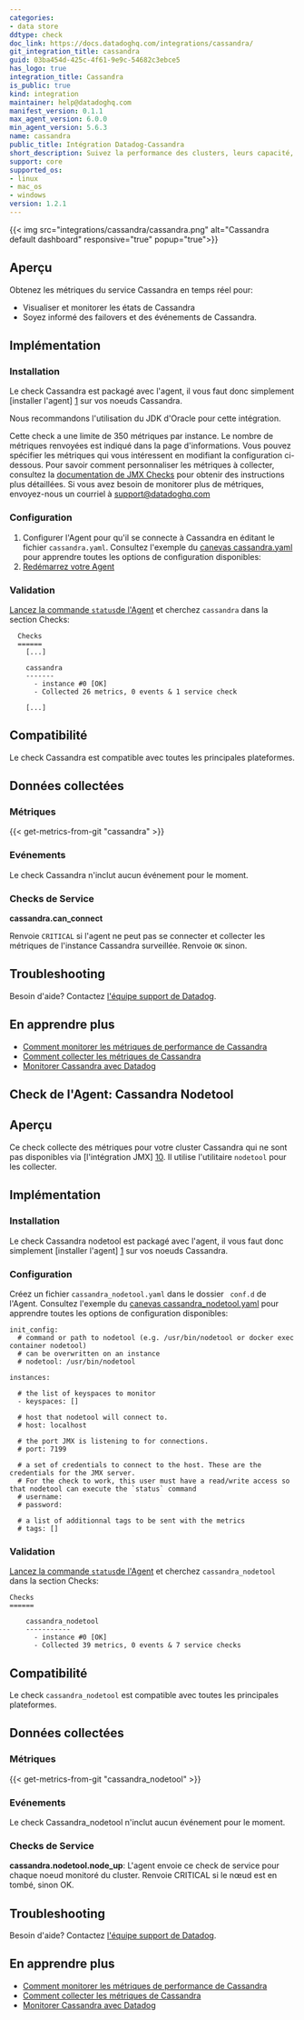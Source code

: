```yaml
---
categories:
- data store
ddtype: check
doc_link: https://docs.datadoghq.com/integrations/cassandra/
git_integration_title: cassandra
guid: 03ba454d-425c-4f61-9e9c-54682c3ebce5
has_logo: true
integration_title: Cassandra
is_public: true
kind: integration
maintainer: help@datadoghq.com
manifest_version: 0.1.1
max_agent_version: 6.0.0
min_agent_version: 5.6.3
name: cassandra
public_title: Intégration Datadog-Cassandra
short_description: Suivez la performance des clusters, leurs capacité, leur santé globale et bien plus encore.
support: core
supported_os:
- linux
- mac_os
- windows
version: 1.2.1
---
```


{{< img src="integrations/cassandra/cassandra.png" alt="Cassandra default dashboard" responsive="true" popup="true">}}
## Aperçu

Obtenez les métriques du service Cassandra en temps réel pour:

* Visualiser et monitorer les états de Cassandra
* Soyez informé des failovers et des événements de Cassandra.

## Implémentation
### Installation

Le check Cassandra est packagé avec l'agent, il vous faut donc simplement [installer l'agent] [1] sur vos noeuds Cassandra.

Nous recommandons l'utilisation du JDK d'Oracle pour cette intégration.

Cette check a une limite de 350 métriques par instance. Le nombre de métriques renvoyées est indiqué dans la page d'informations. Vous pouvez spécifier les métriques qui vous intéressent en modifiant la configuration ci-dessous. Pour savoir comment personnaliser les métriques à collecter, consultez la [documentation de JMX Checks][2] pour obtenir des instructions plus détaillées. Si vous avez besoin de monitorer plus de métriques, envoyez-nous un courriel à support@datadoghq.com

### Configuration

1. Configurer l'Agent pour qu'il se connecte à Cassandra en éditant le fichier `cassandra.yaml`. Consultez l'exemple du [canevas cassandra.yaml][3] pour apprendre toutes les options de configuration disponibles:
2. [Redémarrez votre Agent][4]

### Validation

[Lancez la commande `status`de l'Agent][5] et cherchez `cassandra` dans la section Checks:

```
  Checks
  ======
    [...]

    cassandra
    -------
      - instance #0 [OK]
      - Collected 26 metrics, 0 events & 1 service check

    [...]
```

## Compatibilité

Le check Cassandra est compatible avec toutes les principales plateformes.

## Données collectées
### Métriques
{{< get-metrics-from-git "cassandra" >}}

### Evénements
Le check Cassandra n'inclut aucun événement pour le moment.

### Checks de Service
**cassandra.can_connect**

Renvoie `CRITICAL` si l'agent ne peut pas se connecter et collecter les métriques de l'instance Cassandra surveillée. Renvoie `OK` sinon.

## Troubleshooting
Besoin d'aide? Contactez  [l'équipe support de Datadog][6].

## En apprendre plus

* [Comment monitorer les métriques de performance de Cassandra][7]
* [Comment collecter les métriques de Cassandra][8]
* [Monitorer Cassandra avec Datadog][9]

## Check de l'Agent: Cassandra Nodetool

## Aperçu

Ce check collecte des métriques pour votre cluster Cassandra qui ne sont pas disponibles via [l'intégration JMX] [10].
Il utilise l'utilitaire `nodetool` pour les collecter.

## Implémentation
### Installation

Le check Cassandra nodetool est packagé avec l'agent, il vous faut donc simplement [installer l'agent] [1] sur vos noeuds Cassandra.

### Configuration

Créez un fichier `cassandra_nodetool.yaml` dans le dossier ` conf.d` de l'Agent. Consultez l'exemple du [canevas cassandra_nodetool.yaml][11] pour apprendre toutes les options de configuration disponibles:

```
init_config:
  # command or path to nodetool (e.g. /usr/bin/nodetool or docker exec container nodetool)
  # can be overwritten on an instance
  # nodetool: /usr/bin/nodetool

instances:

  # the list of keyspaces to monitor
  - keyspaces: []

  # host that nodetool will connect to.
  # host: localhost

  # the port JMX is listening to for connections.
  # port: 7199

  # a set of credentials to connect to the host. These are the credentials for the JMX server.
  # For the check to work, this user must have a read/write access so that nodetool can execute the `status` command
  # username:
  # password:

  # a list of additionnal tags to be sent with the metrics
  # tags: []
```

### Validation

[Lancez la commande `status`de l'Agent][5] et cherchez `cassandra_nodetool` dans la section Checks:

    Checks
    ======

        cassandra_nodetool
        -----------
          - instance #0 [OK]
          - Collected 39 metrics, 0 events & 7 service checks

## Compatibilité

Le check `cassandra_nodetool` est compatible avec toutes les principales plateformes.

## Données collectées
### Métriques
{{< get-metrics-from-git "cassandra_nodetool" >}}

### Evénements
Le check Cassandra_nodetool n'inclut aucun événement pour le moment.

### Checks de Service

**cassandra.nodetool.node_up**:
L'agent envoie ce check de service pour chaque noeud monitoré du cluster. Renvoie CRITICAL si le nœud est en tombé, sinon OK.

## Troubleshooting
Besoin d'aide? Contactez  [l'équipe support de Datadog][6].

## En apprendre plus

* [Comment monitorer les métriques de performance de Cassandra][7]
* [Comment collecter les métriques de Cassandra][8]
* [Monitorer Cassandra avec Datadog][9]

[1]: https://app.datadoghq.com/account/settings#agent
[2]: https://docs.datadoghq.com/integrations/java/
[3]: https://github.com/DataDog/integrations-core/blob/master/cassandra/conf.yaml.example
[4]: https://docs.datadoghq.com/agent/faq/agent-commands/#start-stop-restart-the-agent
[5]: https://docs.datadoghq.com/agent/faq/agent-commands/#agent-status-and-information
[6]: http://docs.datadoghq.com/help/
[7]: https://www.datadoghq.com/blog/how-to-monitor-cassandra-performance-metrics/
[8]: https://www.datadoghq.com/blog/how-to-collect-cassandra-metrics/
[9]: https://www.datadoghq.com/blog/monitoring-cassandra-with-datadog/
[10]: https://github.com/DataDog/integrations-core/tree/master/cassandra
[11]: https://github.com/DataDog/integrations-core/blob/master/cassandra_nodetool/conf.yaml.example
